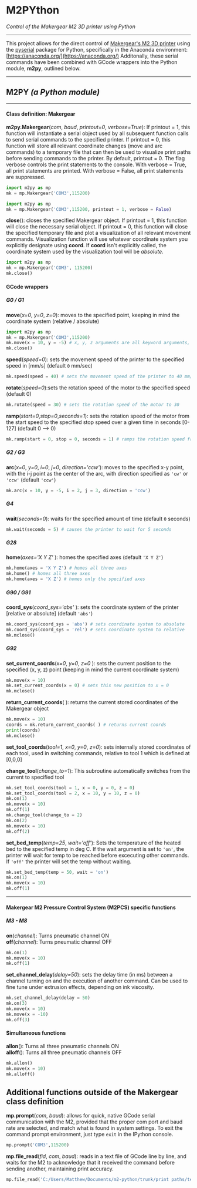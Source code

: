 # M2PYthon
*Control of the Makergear M2 3D printer using Python*

---

This project allows for the direct control of [Makergear's M2 3D printer](https://www.makergear.com/products/m2) using the [pyserial](https://pythonhosted.org/pyserial/) package for Python, specifically in the Anaconda environment: [https://anaconda.org/](https://anaconda.org/)
Additonally, these serial commands have been combined with GCode wrappers into the Python module, **m2py**, outlined below. 

---
**M2PY** *(a Python module)*
---
---
#### Class definition: Makergear
**m2py.Makergear**(*com*, *baud*, *printout=0*, *verbose=True*): If printout = 1, this function will instantiate a serial object used by all subsequent function calls to send serial commands to the specified printer. If printout = 0, this function will store all relevant coordinate changes (move and arc commands) to a temporary file that can then be used to visualize print paths before sending commands to the printer. By default, printout = 0. The flag verbose controls the print statements to the console. With verbose = True, all print statements are printed. With verbose = False, all print statements are suppressed. 
```python
import m2py as mp
mk = mp.Makergear('COM3',115200)
```

```python
import m2py as mp
mk = mp.Makergear('COM3',115200, printout = 1, verbose = False)
```

**close**(): closes the specified Makergear object. If printout = 1, this function will close the necessary serial object. If printout = 0, this function will close the specified temporary file and plot a visualization of all relevant movement commands. Visualization function will use whatever coordinate system you explicitly designate using **coord**. If **coord** isn't explicitly called, the coordinate system used by the visualization tool will be *absolute*.

```python
import m2py as mp
mk = mp.Makergear('COM3', 115200)
mk.close()
```
#### GCode wrappers
##### G0 / G1
**move**(*x=0*, *y=0*, *z=0*): moves to the specified point, keeping in mind the coordinate system (relative / absolute)

```python
import m2py as mp
mk = mp.Makergear('COM3',115200)
mk.move(x = 10, y = -5) # x, y, z arguments are all keyword arguments, and default to 0 when not called
mk.close()
```
**speed**(*speed=0*): sets the movement speed of the printer to the specified speed in [mm/s] (default `0` mm/sec)

```python
mk.speed(speed = 40) # sets the movement speed of the printer to 40 mm/s
```

**rotate**(*speed=0*):sets the rotation speed of the motor to the specified speed (default 0)

```python
mk.rotate(speed = 30) # sets the rotation speed of the motor to 30
```

**ramp**(*start=0*,*stop=0*,*seconds=1*): sets the rotation speed of the motor from the start speed to the specified stop speed over a given time in seconds [0-127] (default 0 --> 0)

```python
mk.ramp(start = 0, stop = 0, seconds = 1) # ramps the rotation speed from 0 to 30 in 1 second
```

##### G2 / G3
**arc**(*x=0*, *y=0*, *i=0*, *j=0*, *direction='ccw'*): moves to the specified x-y point, with the i-j point as the center of the arc, with direction specified as `'cw'` or `'ccw'` (default `'ccw'`)

```python
mk.arc(x = 10, y = -5, i = 2, j = 3, direction = 'ccw') 
```
##### G4
**wait**(*seconds=0*): waits for the specified amount of time (default `0` seconds)

```python
mk.wait(seconds = 5) # causes the printer to wait for 5 seconds 
```
##### G28
**home**(*axes='X Y Z'* ): homes the specified axes (default `'X Y Z'`)

```python
mk.home(axes = 'X Y Z') # homes all three axes
mk.home() # homes all three axes
mk.home(axes = 'X Z') # homes only the specified axes
```
##### G90 / G91
**coord_sys**(*coord_sys='abs'* ): sets the coordinate system of the printer [relative or absolute] (default `'abs'`)

```python
mk.coord_sys(coord_sys = 'abs') # sets coordinate system to absolute
mk.coord_sys(coord_sys = 'rel') # sets coordinate system to relative
mk.mclose()
```
##### G92
**set_current_coords**(*x=0*, *y=0*, *z=0* ): sets the current position to the specified (x, y, z) point (keeping in mind the current coordinate system)

```python
mk.move(x = 10)
mk.set_current_coords(x = 0) # sets this new position to x = 0
mk.mclose()
```

**return_current_coords**( ): returns the current stored coordinates of the Makergear object

```python
mk.move(x = 10)
coords = mk.return_current_coords( ) # returns current coords
print(coords)
mk.mclose()
```

**set_tool_coords**(*tool=1*, *x=0*, *y=0*, *z=0*): sets internally stored coordinates of each tool, used in switching commands, relative to tool 1 which is defined at [0,0,0]

**change_tool**(*change_to=1*): This subroutine automatically switches from the current to specified tool
 
  ```python
mk.set_tool_coords(tool = 1, x = 0, y = 0, z = 0)
mk.set_tool_coords(tool = 2, x = 10, y = 10, z = 0)
mk.on(1)
mk.move(x = 10)
mk.off(1)
mk.change_tool(change_to = 2)
mk.on(2)
mk.move(x = 10)
mk.off(2)
```
**set_bed_temp**(*temp=25*, *wait='off'*): Sets the temperature of the heated bed to the specified temp in deg C. If the wait argument is set to `'on'`, the printer will wait for temp to be reached before excecuting other commands. If `'off'` the printer will set the temp without waiting.
```python
mk.set_bed_temp(temp = 50, wait = 'on')
mk.on(1)
mk.move(x = 10)
mk.off(1)
```

---
#### Makergear M2 Pressure Control System (M2PCS) specific functions
##### M3 - M8
**on**(*channel*): Turns pneumatic channel ON \
**off**(*channel*): Turns pneumatic channel OFF
```python
mk.on(1)
mk.move(x = 10)
mk.off(1)
```

**set_channel_delay**(*delay=50*): sets the delay time (in ms) between a channel turning on and the execution of another command. Can be used to fine tune under extrusion effects, depending on ink viscosity.
```python
mk.set_channel_delay(delay = 50)
mk.on(3)
mk.move(x = 10)
mk.move(x = -10)
mk.off(3)
```

#### Simultaneous functions
**allon**(): Turns all three pneumatic channels ON \
**alloff**(): Turns all three pneumatic channels OFF
 ```python
mk.allon()
mk.move(x = 10)
mk.alloff()
```
Additional functions outside of the Makergear class definition
---
**mp.prompt**(*com*, *baud*): allows for quick, native GCode serial communication with the M2, provided that the proper com port and baud rate are selected, and match what is found in system settings. To exit the command prompt environment, just type `exit` in the IPython console.
```python
mp.prompt('COM3',115200)
```
**mp.file_read**(*fid*, *com*, *baud*): reads in a text file of GCode line by line, and waits for the M2 to acknowledge that it received the command before sending another, maintaining print accuracy.
```python
mp.file_read('C:/Users/Matthew/Documents/m2-python/trunk/print paths/test_path.txt','COM3',115200)
```